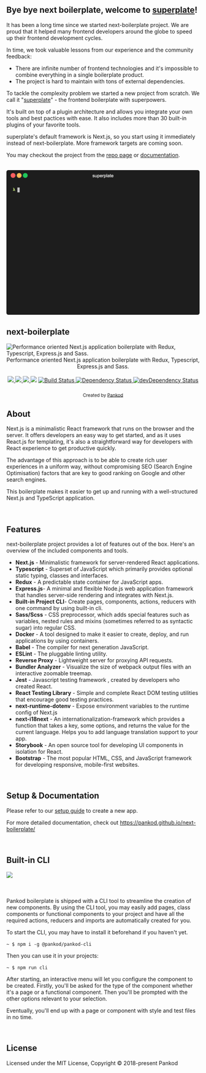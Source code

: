 ## Bye bye next boilerplate, welcome to [superplate](https://github.com/pankod/superplate)!

It has been a long time since we started next-boilerplate project. We are proud that it helped many frontend developers around the globe to speed up their frontend development cycles. 

In time, we took valuable lessons from our experience and the community feedback:

* There are infinite number of frontend technologies and it's impossible to combine everything in a single boilerplate product.
* The project is hard to maintain with tons of external dependencies.

To tackle the complexity problem we started a new project from scratch. We call it "[superplate](https://github.com/pankod/superplate)" - the frontend boilerplate with superpowers.

It's built on top of a plugin architecture and allows you integrate your own tools and best pactices with ease. It also includes more than 30 built-in plugins of your favorite tools.

superplate's default framework is Next.js, so you start using it immediately instead of next-boilerplate. More framework targets are coming soon.

You may checkout the project from the [repo page](https://github.com/pankod/superplate) or [documentation](https://pankod.github.io/superplate/).

<br/>
  <a href="https://github.com/pankod/superplate">
    <img src="./superplate.gif" />
  </a>
<br/>


## next-boilerplate

<img src="banner.jpg" alt="Performance oriented Next.js application boilerplate with Redux, Typescript, Express.js and Sass." align="center" />

<br/>
<div align="center" >Performance oriented Next.js application boilerplate with Redux, Typescript, Express.js and Sass.</div>
<br/>

<div align="center">
  <!-- Meercode -->
  <a href="https://meercode.io/">
    <img src="https://meercode.io/badge/pankod/next-boilerplate?type=ci-score&lastDay=60" />
  </a>
  <a href="https://meercode.io/">
    <img src="https://meercode.io/badge/pankod/next-boilerplate?type=ci-success-rate&lastDay=60" />
  </a>
  <!-- CodeClimate -->
  <a href="https://codeclimate.com/github/pankod/next-boilerplate/maintainability">
    <img src="https://api.codeclimate.com/v1/badges/077c02d5cb9ec7d8a654/maintainability" />
  </a>
  <!-- TestCoverage -->
  <a href="https://codeclimate.com/github/pankod/next-boilerplate/test_coverage"><img src="https://api.codeclimate.com/v1/badges/077c02d5cb9ec7d8a654/test_coverage" /></a>
  <!-- Build Status -->
  <a href="https://travis-ci.org/pankod/next-boilerplate">
    <img src="https://travis-ci.org/pankod/next-boilerplate.svg?branch=master" alt="Build Status" />
  </a>
  <!-- Dependency Status -->
  <a href="https://david-dm.org/pankod/next-boilerplate">
    <img src="https://david-dm.org/pankod/next-boilerplate.svg" alt="Dependency Status" />
  </a>
  <!-- devDependency Status -->
  <a href="https://david-dm.org/pankod/next-boilerplate#info=devDependencies">
    <img src="https://david-dm.org/pankod/next-boilerplate/dev-status.svg" alt="devDependency Status" />
  </a>
</div>


<br/>
<div align="center">
  <sub>Created by <a href="https://www.pankod.com">Pankod</a></sub>
</div>



## About


Next.js is a minimalistic React framework that runs on the browser and the server. It offers developers an easy way to get started, and as it uses React.js for templating, it's also a straightforward way for developers with React experience to get productive quickly.

The advantage of this approach is to be able to create rich user experiences in a uniform way, without compromising SEO (Search Engine Optimisation) factors that are key to good ranking on Google and other search engines.

This boilerplate makes it easier to get up and running with a well-structured Next.js and TypeScript application.

<br/>

## Features


next-boilerplate project provides a lot of features out of the box. Here's an overview of the included components and tools.

* **Next.js** - Minimalistic framework for server-rendered React applications.
* **Typescript** - Superset of JavaScript which primarily provides optional static typing, classes and interfaces.
* **Redux** - A predictable state container for JavaScript apps.
* **Express.js**- A minimal and flexible Node.js web application framework that handles server-side rendering and integrates with Next.js.
* **Built-in Project CLI**- Create pages, components, actions, reducers with one command by using built-in cli.
* **Sass/Scss** - CSS preprocessor, which adds special features such as variables, nested rules and mixins (sometimes referred to as syntactic sugar) into regular CSS.
* **Docker** - A tool designed to make it easier to create, deploy, and run applications by using containers.
* **Babel** -  The compiler for next generation JavaScript.
* **ESLint** - The pluggable linting utility.
* **Reverse Proxy** - Lightweight server for proxying API requests.
* **Bundler Analyzer** - Visualize the size of webpack output files with an interactive zoomable treemap.
* **Jest** - Javascript testing framework , created by developers who created React.
* **React Testing Library** - Simple and complete React DOM testing utilities that encourage good testing practices.
* **next-runtime-dotenv** - Expose environment variables to the runtime config of Next.js
* **next-i18next** - An internationalization-framework which provides a function that takes a key, some options, and returns the value for the current language. Helps you to add language translation support to your app.
* **Storybook** - An open source tool for developing UI components in isolation for React.
* **Bootstrap** - The most popular HTML, CSS, and JavaScript framework for developing responsive, mobile-first websites.
<br/>


## Setup & Documentation

Please refer to our [setup guide](https://pankod.github.io/next-boilerplate/docs/setup) to create a new app.


For more detailed documentation, check out https://pankod.github.io/next-boilerplate/

<br/>

## Built-in CLI


<div>
 <img width="600" src="./boilerplate-cli.gif" >
</div>
<br/>
<br/>

Pankod boilerplate is shipped with a CLI tool to streamline the creation of new components. By using the CLI tool, you may easily add pages, class components or functional components to your project and have all the required actions, reducers and imports are automatically created for you.
<br />

To start the CLI, you may have to install it beforehand if you haven't yet.

```
~ $ npm i -g @pankod/pankod-cli
```

Then you can use it in your projects:
```
~ $ npm run cli
```

After starting, an interactive menu will let you configure the component to be created. Firstly, you'll be asked for the type of the component whether it's a page or a functional component. Then you'll be prompted with the other options relevant to your selection.

Eventually, you'll end up with a page or component with style and test files in no time.

<br/>


## License

Licensed under the MIT License, Copyright © 2018-present Pankod
